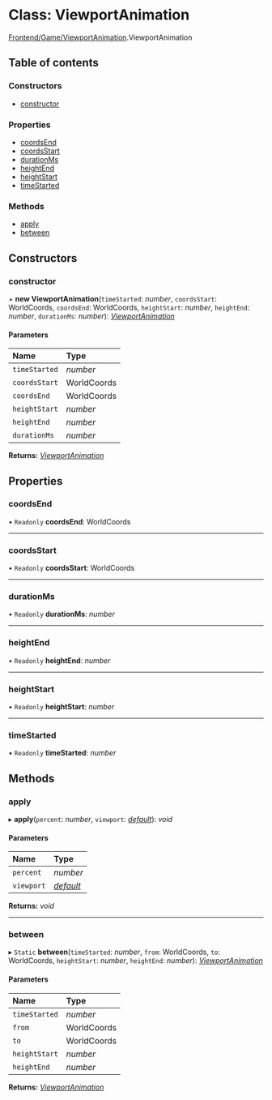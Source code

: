 # Class: ViewportAnimation

[Frontend/Game/ViewportAnimation](../modules/frontend_game_viewportanimation.md).ViewportAnimation

## Table of contents

### Constructors

- [constructor](frontend_game_viewportanimation.viewportanimation.md#constructor)

### Properties

- [coordsEnd](frontend_game_viewportanimation.viewportanimation.md#coordsend)
- [coordsStart](frontend_game_viewportanimation.viewportanimation.md#coordsstart)
- [durationMs](frontend_game_viewportanimation.viewportanimation.md#durationms)
- [heightEnd](frontend_game_viewportanimation.viewportanimation.md#heightend)
- [heightStart](frontend_game_viewportanimation.viewportanimation.md#heightstart)
- [timeStarted](frontend_game_viewportanimation.viewportanimation.md#timestarted)

### Methods

- [apply](frontend_game_viewportanimation.viewportanimation.md#apply)
- [between](frontend_game_viewportanimation.viewportanimation.md#between)

## Constructors

### constructor

\+ **new ViewportAnimation**(`timeStarted`: _number_, `coordsStart`: WorldCoords, `coordsEnd`: WorldCoords, `heightStart`: _number_, `heightEnd`: _number_, `durationMs`: _number_): [_ViewportAnimation_](frontend_game_viewportanimation.viewportanimation.md)

#### Parameters

| Name          | Type        |
| :------------ | :---------- |
| `timeStarted` | _number_    |
| `coordsStart` | WorldCoords |
| `coordsEnd`   | WorldCoords |
| `heightStart` | _number_    |
| `heightEnd`   | _number_    |
| `durationMs`  | _number_    |

**Returns:** [_ViewportAnimation_](frontend_game_viewportanimation.viewportanimation.md)

## Properties

### coordsEnd

• `Readonly` **coordsEnd**: WorldCoords

---

### coordsStart

• `Readonly` **coordsStart**: WorldCoords

---

### durationMs

• `Readonly` **durationMs**: _number_

---

### heightEnd

• `Readonly` **heightEnd**: _number_

---

### heightStart

• `Readonly` **heightStart**: _number_

---

### timeStarted

• `Readonly` **timeStarted**: _number_

## Methods

### apply

▸ **apply**(`percent`: _number_, `viewport`: [_default_](frontend_game_viewport.default.md)): _void_

#### Parameters

| Name       | Type                                           |
| :--------- | :--------------------------------------------- |
| `percent`  | _number_                                       |
| `viewport` | [_default_](frontend_game_viewport.default.md) |

**Returns:** _void_

---

### between

▸ `Static` **between**(`timeStarted`: _number_, `from`: WorldCoords, `to`: WorldCoords, `heightStart`: _number_, `heightEnd`: _number_): [_ViewportAnimation_](frontend_game_viewportanimation.viewportanimation.md)

#### Parameters

| Name          | Type        |
| :------------ | :---------- |
| `timeStarted` | _number_    |
| `from`        | WorldCoords |
| `to`          | WorldCoords |
| `heightStart` | _number_    |
| `heightEnd`   | _number_    |

**Returns:** [_ViewportAnimation_](frontend_game_viewportanimation.viewportanimation.md)
